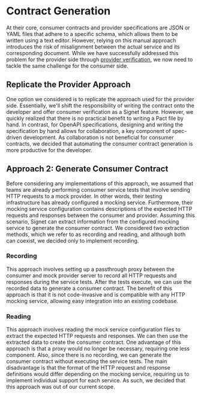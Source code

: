 # Contract Generation

At their core, consumer contracts and provider specifications are JSON or YAML files that adhere to a specific schema, which allows them to be written using a text editor.
However, relying on this manual approach introduces the risk of misalignment between the actual service and its corresponding document.
While we have successfully addressed this problem for the provider side through [provider verification](https://signet-framework.dev/case-study/design_decisions/provider_verification), we now need to tackle the same challenge for the consumer side.

## Replicate the Provider Approach

One option we considered is to replicate the approach used for the provider side.
Essentially, we'll shift the responsibility of writing the contract onto the developer and offer consumer verification as a Signet feature.
However, we quickly realized that there is no practical benefit to writing a Pact file by hand.
In contrast, for OpenAPI specifications, designing and writing the specification by hand allows for collaboration, a key component of spec-driven development.
As collaboration is not beneficial for consumer contracts, we decided that automating the consumer contract generation is more productive for the developer.

## Approach 2: Generate Consumer Contract

Before considering any implementations of this approach, we assumed that teams are already performing consumer service tests that involve sending HTTP requests to a mock provider.
In other words, their testing infrastructure has already configured a mocking service.
Furthermore, their mocking service configuration contains descriptions of the expected HTTP requests and responses between the consumer and provider.
Assuming this scenario, Signet can extract information from the configured mocking service to generate the consumer contract.
We considered two extraction methods, which we refer to as recording and reading, and although both can coexist, we decided only to implement recording.

### Recording

This approach involves setting up a passthrough proxy between the consumer and mock provider server to record all HTTP requests and responses during the service tests.
After the tests execute, we can use the recorded data to generate a consumer contract.
The benefit of this approach is that it is not code-invasive and is compatible with any HTTP mocking service, allowing easy integration into an existing codebase.

### Reading

This approach involves reading the mock service configuration files to extract the expected HTTP requests and responses.
We can then use the extracted data to create the consumer contract.
One advantage of this approach is that a proxy would no longer be necessary, requiring one less component.
Also, since there is no recording, we can generate the consumer contract without executing the service tests.
The main disadvantage is that the format of the HTTP request and response definitions would differ depending on the mocking service, requiring us to implement individual support for each service. As such, we decided that this approach was out of our current scope.
